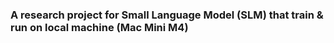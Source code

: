 ### A research project for Small Language Model (SLM) that train & run on local machine (Mac Mini M4)
